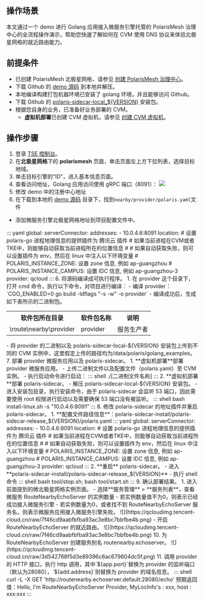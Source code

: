 ## 操作场景

本文通过一个 demo 进行 Golang 应用接入微服务引擎托管的 PolarisMesh 治理中心的全流程操作演示，帮助您快速了解如何在 CVM 使用 DNS 协议来体验北极星网格的就近路由能力。

## 前提条件

- 已创建 PolarisMesh 北极星网格，请参见 [创建 PolarisMesh 治理中心](https://cloud.tencent.com/document/product/1364/65866)。
- 下载 Github 的 [demo 源码](https://github.com/polarismesh/polaris-go/tree/main/examples/route/nearby) 到本地并解压。
- 本地编译构建打包机器环境已安装了 golang 环境，并且能够访问 Github。
- 下载 Github 的 [polaris-sidecar-local_${VERSION}](https://github.com/polarismesh/polaris-sidecar/releases) 安装包。
- 根据您自身的业务，已准备好业务部署的 CVM。
  - **虚拟机部署**已创建 CVM 虚拟机，请参见 [创建 CVM 虚拟机](https://cloud.tencent.com/document/product/213/2936)。

## 操作步骤

1. 登录 [TSE 控制台](https://console.cloud.tencent.com/tse)。
2. 在**北极星网格**下的 **polarismesh** 页面，单击页面左上方下拉列表，选择目标地域。
3. 单击目标引擎的“ID”，进入基本信息页面。
4. 查看访问地址，Golang 应用访问使用 gRPC 端口（8091）：
![](https://qcloudimg.tencent-cloud.cn/raw/e7dc5ac5f7c76a316ae68b667d8a365f.png)
5. 修改 demo 中的注册中心地址
 1. 在下载到本地的 [demo 源码](https://github.com/polarismesh/polaris-go/tree/main/examples/route/nearby/provider) 目录下，找到`nearby/provider/polaris.yaml`文件
 - 添加微服务引擎北极星网格地址到项目配置文件中。
<dx-codeblock>
:::  yaml
   global:
     serverConnector:
       addresses:
         - 10.0.4.6:8091
     location:
       # 设置 polaris-go 进程地理信息的提供插件为 腾讯云 插件
       # 如果当前进程在CVM或者TKE中，则能够自动获取当前进程所在的位置信息
       #
       # 如果自动获取失败，则可以设置插件为 env，然后在 linux 中注入以下环境变量
       # POLARIS_INSTANCE_ZONE: 设置 zone 信息, 例如 ap-guangzhou
       # POLARIS_INSTANCE_CAMPUS: 设置 IDC 信息, 例如 ap-guangzhou-3
       provider: qcloud
:::
</dx-codeblock> 
6. 将源码编译成可执行程序。
  1. 在 provider 这个目录下，打开 cmd 命令，执行以下命令，对项目进行编译：
    - 编译 provider：`CGO_ENABLED=0 go build -ldflags "-s -w" -o provider`
    - 编译成功后，生成如下表所示的二进制包。
<table>
<tr>
<th>软件包所在目录</th>
<th>软件包名称</th>
<th>说明</th>
</tr>
<tr>
<td> \route\nearby\provider</td>
<td>provider </td>
<td>服务生产者</td>
</tr>
</table>
 - 将 provider 的二进制以及 polaris-sidecar-local-${VERSION} 安装包上传到不同的 CVM 实例中，这里假定上传的路径均为/data/polaris/golang_examples。
7. 部署 provider 微服务应用以及 polaris-sidecar。
 1. **虚拟机部署**部署 provider 微服务应用。
    - 上传二进制文件以及配置文件（polaris.yaml）至 CVM 实例。
    - 执行启动命令进行启动：
<dx-codeblock>
:::  shell
    ./[二进制文件名称]
:::
</dx-codeblock>
 2. **虚拟机部署**部署 polaris-sidecar。
    - 解压 polaris-sidecar-local-${VERSION} 安装包。
    - 进入安装包目录，执行安装命令，由于 polaris-sidecar 会监听 53 端口，因此需要使用 root 权限进行启动以及需要确保 53 端口没有被监听。
<dx-codeblock>
:::  shell
    bash install-linux.sh -s "10.0.4.6:8091"
:::
</dx-codeblock>
8. 修改 polaris-sidecar 的地址插件并重启 polaris-sidecar。
 1. **配置文件路径信息**：polaris-sidecar-install/polaris-sidecar-release_${VERSION}/polaris.yaml
<dx-codeblock>
:::  yaml
   global:
     serverConnector:
       addresses:
         - 10.0.4.6:8091
     location:
       # 设置 polaris-go 进程地理信息的提供插件为 腾讯云 插件
       # 如果当前进程在CVM或者TKE中，则能够自动获取当前进程所在的位置信息
       #
       # 如果自动获取失败，则可以设置插件为 env，然后在 linux 中注入以下环境变量
       # POLARIS_INSTANCE_ZONE: 设置 zone 信息, 例如 ap-guangzhou
       # POLARIS_INSTANCE_CAMPUS: 设置 IDC 信息, 例如 ap-guangzhou-3
       provider: qcloud
:::
</dx-codeblock> 
 2. **重启** polaris-sidecar。
	 - 进入 **polaris-sidecar-install/polaris-sidecar-release_${VERSION}**
	 - 执行 shell 命令
<dx-codeblock>
:::  shell
    bash tool/stop.sh; bash tool/start.sh
:::
</dx-codeblock>
9.  确认部署结果。
 1. 进入前面提到的微北极星网格实例页面。
 - 选择**服务管理** > **服务列表**，查看微服务 RouteNearbyEchoServer 的实例数量
     - 若实例数量值不为0，则表示已经成功接入微服务引擎
     - 若实例数量为0，或者找不到 RouteNearbyEchoServer 服务名，则表示微服务应用接入微服务引擎失败。
![](https://qcloudimg.tencent-cloud.cn/raw/7f46cd9aabfbfba93ac3e8bc7bbfbe4b.png)
 - 开启 RouteNearbyEchoServer 的就近路由。
![](https://qcloudimg.tencent-cloud.cn/raw/7f46cd9aabfbfba93ac3e8bc7bbfbe4b.png)
10. 为 RouteNearbyEchoServer 创建服务别名 routenearby.echoserver。
![](https://qcloudimg.tencent-cloud.cn/raw/3d542768f5d3e89396c6ac679604dc5f.png)
11. 调用 provider 的 HTTP 接口，执行 http 调用，其中`${app.port}`替换为 provider 的监听端口（默认为28080），`${add.address}`则替换为 provider 的域名信息。
<dx-codeblock>
:::  shell
   curl -L -X GET 'http://routenearby.echoserver.default:28080/echo'
   预期返回值：Hello, I'm RouteNearbyEchoServer Provider, MyLocInfo's : xxx, host : xxx:xxx
:::
</dx-codeblock>  

